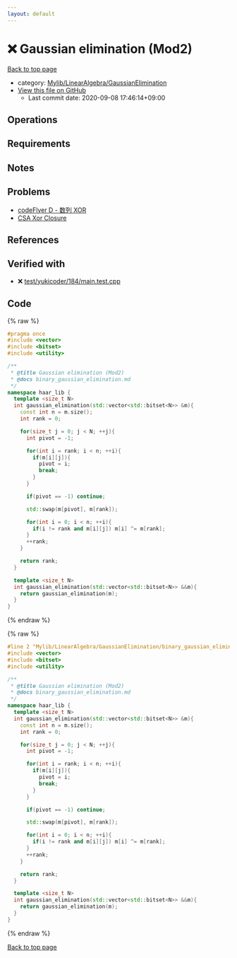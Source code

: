 ```yaml
---
layout: default
---
```


<!-- mathjax config similar to math.stackexchange -->
<script type="text/javascript" async
  src="https://cdnjs.cloudflare.com/ajax/libs/mathjax/2.7.5/MathJax.js?config=TeX-MML-AM_CHTML">
</script>
<script type="text/x-mathjax-config">
  MathJax.Hub.Config({
    TeX: { equationNumbers: { autoNumber: "AMS" }},
    tex2jax: {
      inlineMath: [ ['$','$'] ],
      processEscapes: true
    },
    "HTML-CSS": { matchFontHeight: false },
    displayAlign: "left",
    displayIndent: "2em"
  });
</script>

<script type="text/javascript" src="https://cdnjs.cloudflare.com/ajax/libs/jquery/3.4.1/jquery.min.js"></script>
<script src="https://cdn.jsdelivr.net/npm/jquery-balloon-js@1.1.2/jquery.balloon.min.js" integrity="sha256-ZEYs9VrgAeNuPvs15E39OsyOJaIkXEEt10fzxJ20+2I=" crossorigin="anonymous"></script>
<script type="text/javascript" src="../../../../assets/js/copy-button.js"></script>
<link rel="stylesheet" href="../../../../assets/css/copy-button.css" />


# :x: Gaussian elimination (Mod2)

<a href="../../../../index.html">Back to top page</a>

* category: <a href="../../../../index.html#4efd5e2a9807175bf43e4c1857b5bc52">Mylib/LinearAlgebra/GaussianElimination</a>
* <a href="{{ site.github.repository_url }}/blob/master/Mylib/LinearAlgebra/GaussianElimination/binary_gaussian_elimination.cpp">View this file on GitHub</a>
    - Last commit date: 2020-09-08 17:46:14+09:00




## Operations

## Requirements

## Notes

## Problems

- [codeFlyer D - 数列 XOR](https://atcoder.jp/contests/bitflyer2018-final-open/tasks/bitflyer2018_final_d)
- [CSA Xor Closure](https://csacademy.com/contest/archive/task/xor-closure/)

## References



## Verified with

* :x: <a href="../../../../verify/test/yukicoder/184/main.test.cpp.html">test/yukicoder/184/main.test.cpp</a>


## Code

<a id="unbundled"></a>
{% raw %}
```cpp
#pragma once
#include <vector>
#include <bitset>
#include <utility>

/**
 * @title Gaussian elimination (Mod2)
 * @docs binary_gaussian_elimination.md
 */
namespace haar_lib {
  template <size_t N>
  int gaussian_elimination(std::vector<std::bitset<N>> &m){
    const int n = m.size();
    int rank = 0;

    for(size_t j = 0; j < N; ++j){
      int pivot = -1;

      for(int i = rank; i < n; ++i){
        if(m[i][j]){
          pivot = i;
          break;
        }
      }

      if(pivot == -1) continue;

      std::swap(m[pivot], m[rank]);

      for(int i = 0; i < n; ++i){
        if(i != rank and m[i][j]) m[i] ^= m[rank];
      }
      ++rank;
    }

    return rank;
  }

  template <size_t N>
  int gaussian_elimination(std::vector<std::bitset<N>> &&m){
    return gaussian_elimination(m);
  }
}

```
{% endraw %}

<a id="bundled"></a>
{% raw %}
```cpp
#line 2 "Mylib/LinearAlgebra/GaussianElimination/binary_gaussian_elimination.cpp"
#include <vector>
#include <bitset>
#include <utility>

/**
 * @title Gaussian elimination (Mod2)
 * @docs binary_gaussian_elimination.md
 */
namespace haar_lib {
  template <size_t N>
  int gaussian_elimination(std::vector<std::bitset<N>> &m){
    const int n = m.size();
    int rank = 0;

    for(size_t j = 0; j < N; ++j){
      int pivot = -1;

      for(int i = rank; i < n; ++i){
        if(m[i][j]){
          pivot = i;
          break;
        }
      }

      if(pivot == -1) continue;

      std::swap(m[pivot], m[rank]);

      for(int i = 0; i < n; ++i){
        if(i != rank and m[i][j]) m[i] ^= m[rank];
      }
      ++rank;
    }

    return rank;
  }

  template <size_t N>
  int gaussian_elimination(std::vector<std::bitset<N>> &&m){
    return gaussian_elimination(m);
  }
}

```
{% endraw %}

<a href="../../../../index.html">Back to top page</a>

